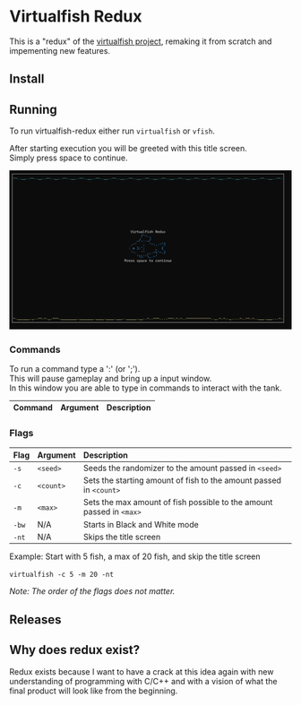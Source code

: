 # Virtualfish Redux
This is a "redux" of the [virtualfish project](https://www.github.com/kirkseytc/virtualfish), remaking it from scratch and impementing new features.

## Install

## Running
To run virtualfish-redux either run `virtualfish` or `vfish`.

After starting execution you will be greeted with this title screen.  
Simply press space to continue.

![Screenshot of the Title Screen](imgs/title_screen.png)

### Commands
To run a command type a ':' (or ';').  
This will pause gameplay and bring up a input window.  
In this window you are able to type in commands to interact with the tank.  

|Command|Argument|Description|
|:-|:-|:-|

### Flags
|Flag|Argument|Description|
|:-|:-|:-|
|`-s`|`<seed>`|Seeds the randomizer to the amount passed in `<seed>`|
|`-c`|`<count>`|Sets the starting amount of fish to the amount passed in `<count>`|
|`-m`|`<max>`|Sets the max amount of fish possible to the amount passed in `<max>`|
|`-bw`|N/A|Starts in Black and White mode|
|`-nt`|N/A|Skips the title screen|

Example: 
Start with 5 fish, a max of 20 fish, and skip the title screen

`virtualfish -c 5 -m 20 -nt` 

_Note: The order of the flags does not matter._

## Releases

## Why does redux exist?
Redux exists because I want to have a crack at this idea again with
new understanding of programming with C/C++ and with a vision of 
what the final product will look like from the beginning.

